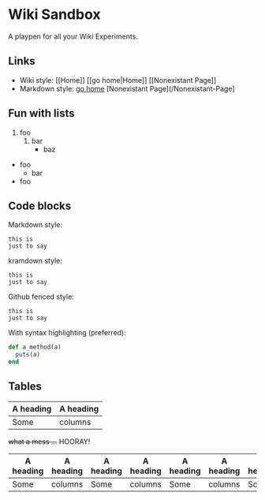 # Wiki Sandbox

A playpen for all your Wiki Experiments.

## Links

* Wiki style: [[Home]] [[go home|Home]] [[Nonexistant Page]]
* Markdown style: [go home](/Home) [Nonexistant Page](/Nonexistant-Page]

## Fun with lists

1. foo
    1. bar
        * baz

* foo
    * bar
* foo

## Code blocks

Markdown style:

    this is
    just to say

kramdown style:

~~~~~~~~
this is
just to say
~~~~~~~~

Github fenced style:

```
this is
just to say
```

With syntax highlighting (preferred):

```ruby
def a_method(a)
  puts(a)
end
```

## Tables

| A heading | A heading |
| --------- | --------- |
| Some      | columns   |

~~what a mess …~~ HOORAY!

| A heading | A heading | A heading | A heading | A heading | A heading | A heading | A heading |
| --------- | --------- | --------- | --------- | --------- | --------- | --------- | --------- |
| Some      | columns   | Some      | columns   | Some      | columns   | Some      | columns   |
